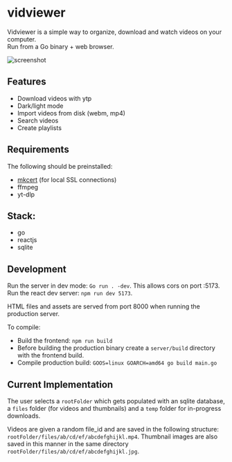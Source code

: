 # vidviewer 
 
Vidviewer is a simple way to organize, download and watch videos on your computer.  
Run from a Go binary + web browser. 

![screenshot](https://github.com/jonblk/vidviewer/assets/132053602/be7ed870-3b2d-4431-9bb4-aea0ac344a19)

## Features

- Download videos with ytp  
- Dark/light mode
- Import videos from disk (webm, mp4)
- Search videos
- Create playlists

## Requirements

The following should be preinstalled:
- [mkcert](https://github.com/FiloSottile/mkcert)  (for local SSL connections)
- ffmpeg 
- yt-dlp 

## Stack: 

- go     
- reactjs  
- sqlite 

## Development

Run the server in dev mode: `Go run . -dev`.  This allows cors on port :5173.  Run the react dev server: `npm run dev 5173`.

HTML files and assets are served from port 8000 when running the production server.  

To compile: 

- Build the frontend: `npm run build`
- Before building the production binary create a `server/build` directory with the frontend build. 
- Compile production build: `GOOS=linux GOARCH=amd64 go build main.go`

## Current Implementation

The user selects a `rootFolder` which gets populated with an sqlite database, a `files` folder (for videos and thumbnails) and a `temp` folder for in-progress downloads.

Videos are given a random file_id and are saved in the following structure: `rootFolder/files/ab/cd/ef/abcdefghijkl.mp4`. Thumbnail images are also saved in this manner in the same directory `rootFolder/files/ab/cd/ef/abcdefghijkl.jpg`.  

 
